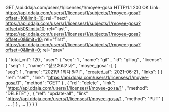 GET /api.ddaja.com/users/1/licenses/1/moyee-gosa
HTTP/1.1 200 OK
Link: 
 <https://api.ddaja.com/users/1/licenses/1/subjects/1/moyee-gosa?offset=10&limit=10>; rel="next"
, <https://api.ddaja.com/users/1/licenses/1/subjects/1/moyee-gosa?offset=50&limit=10>; rel="last"
, <https://api.ddaja.com/users/1/licenses/1/subjects/1/moyee-gosa?offset=0&limit=10>; rel="first"
, <https://api.ddaja.com/users/1/licenses/1/subjects/1/moyee-gosa?offset=0&limit=0>; rel="prev"

{
    "total_cnt": 120
    , "user": {
        "seq": 1
        , "name": "gil"
        , "id": "gillog"
        , "license": {
            "seq": 1
            , "name": "정보처리기사"
            , "moyee_gosa": [
                {                        
                    "seq": 1
                    , "name": "2021년 1회차 필기"
                    , "created_at": 2021-06-21
                    , "links": [
                        {
                            "rel": "self"
                            , "link": "https://api.ddaja.com/users/1/licenses/1/moyee-gosa/1"
                            , "method": "GET"
                        }
                        , {
                            "rel": "delete"
                            , "link": "https://api.ddaja.com/users/1/licenses/1/moyee-gosa/1"
                            , "method": "DELETE"
                        }
                        , {
                            "rel": "update-all"
                            , "link" "https://api.ddaja.com/users/1/licenses/1/moyee-gosa/1
                            , "method": "PUT" 
                        }
                        , ...
                    ]
                }
                , ...
            ]
        }
    }
}